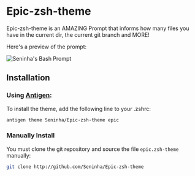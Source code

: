 Epic-zsh-theme
================================================================================

Epic-zsh-theme is an AMAZING Prompt that informs how many files you have in the
current dir, the current git branch and MORE!

Here's a preview of the prompt:

![Seninha's Bash Prompt](http://seninha.net/stuff/prompt.png)

Installation
-----------

### Using [Antigen][]:

[Antigen]: https://github.com/zsh-users/antigen

To install the theme, add the following line to your .zshrc:

```zsh
antigen theme Seninha/Epic-zsh-theme epic
```


### Manually Install

You must clone the git repository and source the file `epic.zsh-theme` manually:

```zsh
git clone http://github.com/Seninha/Epic-zsh-theme
```
